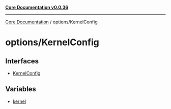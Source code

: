 [**Core Documentation v0.0.36**](../../README.md)

***

[Core Documentation](../../modules.md) / options/KernelConfig

# options/KernelConfig

## Interfaces

- [KernelConfig](interfaces/KernelConfig.md)

## Variables

- [kernel](variables/kernel.md)
